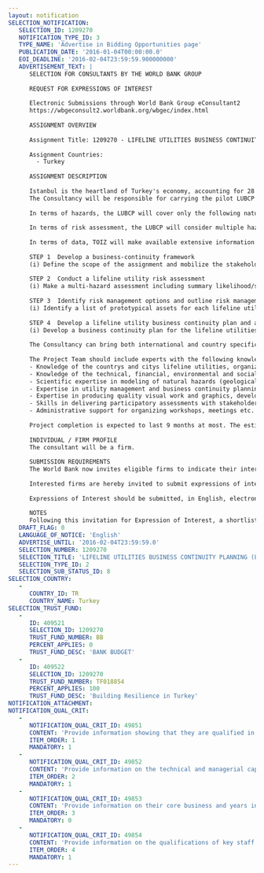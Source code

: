 ```yaml
---
layout: notification
SELECTION_NOTIFICATION: 
   SELECTION_ID: 1209270
   NOTIFICATION_TYPE_ID: 3
   TYPE_NAME: 'Advertise in Bidding Opportunities page'
   PUBLICATION_DATE: '2016-01-04T00:00:00.0'
   EOI_DEADLINE: '2016-02-04T23:59:59.900000000'
   ADVERTISEMENT_TEXT: |
      SELECTION FOR CONSULTANTS BY THE WORLD BANK GROUP
      
      REQUEST FOR EXPRESSIONS OF INTEREST
      
      Electronic Submissions through World Bank Group eConsultant2
      https://wbgeconsult2.worldbank.org/wbgec/index.html
      
      ASSIGNMENT OVERVIEW
      
      Assignment Title: 1209270 - LIFELINE UTILITIES BUSINESS CONTINUITY PLANNING (LUBCP)IN TUZLA, ISTANBUL
      
      Assignment Countries:
        - Turkey
      
      ASSIGNMENT DESCRIPTION
      
      Istanbul is the heartland of Turkey's economy, accounting for 28 % of the country's GDP, generating 38 % of the national industrial output and 44 % of its tax income and is the main import-export hub of the country. The Lifeline Utilities Business Continuity Planning (LUBCP) will carry a pilot study focusing on the lifeline utilities of Tuzla Organized Industrial Zone (TOIZ), including energy (electricity and natural gas), transport, water, waste water, drain water, and communication. The activity will also include a case study on one company located within the TOIZ to assess the cascading impact of basic service disruption on the supply-chain. The expected outputs are: (i) develop the first lifeline utility risk assessment and BCP for an OIZ management in Turkey, (ii) support ICI in promoting BCP among its numerous stakeholders, and (iii) develop a practical methodology and a best practice catalog that can be used by other OIZs.
      The Consultancy will be responsible for carrying the pilot LUBCP for the Istanbul Chamber of Industry. In order to achieve this, the Consultancy will manage the consultation process with stakeholders; facilitate discussions, organize and moderate workshops; collect data and conduct test and analyses; and, prepare draft and final documents for approval. 
      
      In terms of hazards, the LUBCP will cover only the following natural hazards: geological (earthquakes and landslides) and hydro meteorological (hail & storm, flood, extreme temperature, and sea level rise), including changes in normal patterns triggered by climate change. The LUBCP will use probabilistic hazard modeling for known hazards such as earthquake, flood, hail & storm, and susceptibility modeling for landslides and extreme temperature. Both current hazard profile and projections based on plausible hazard scenarios for 2050 and 2100 are expected in the scope of the Consultancy (RCP 4.5 and RCP 8.5 models will be used for climate change).
      
      In terms of risk assessment, the LUBCP will consider multiple hazards and will use exposure and vulnerability data at the extent available. The LUBCP will find the right balance between empiric judgment and scientific precision of findings, aiming an actionable product. The LUBCP will work at different scales using a system perspective and mapping and visualization will play an important role. For example, visualization of the topographic features and slope, the connections between the OIZ and the city utilities, and the impact of activities in the region and beyond are expected. In terms of risk management, the LUBCP will identify viable ex-ante and ex-post options, and consider how to connect explicit risk management strategies with the existing management process. 
      
      In terms of data, TOIZ will make available extensive information regarding the management and repair of its infrastructure. But construction plans for some of its infrastructure (communication, natural gas and water) is not available. The Consulting Firm can conduct a mix of analytical and physical (invasive) testing methods for these assets. Tuzla OIZ is also aware that some of the stress on its lifeline utilities may arise from their own practices (land use choices) as well as natural adverse events and is interested in learning more on findings and recommendations from that perspective.
      
      STEP 1  Develop a business-continuity framework 
      (i) Define the scope of the assignment and mobilize the stakeholders; (ii) Prepare a list of basic concepts & definitions for lifeline utilities business continuity planning and a classification/ranking methodology for the different sectors; (iii) Make a lifeline utility analysis for the OIZ including inventory of existing and planned assets, capacity and performance, visuals showing connections with the city, overview of existing legal framework and stakeholder mapping; (iv) Analyze the lifeline utility planning process and operational management lifecycle including decision-making process criteria, risk management indicators, etc.; and (v) Provide an overview of the supply-chain for the selected company and a map of flow, capacity, transport, etc.
      
      STEP 2  Conduct a lifeline utility risk assessment
      (i) Make a multi-hazard assessment including summary likelihood/severity tables; (ii) identify key vulnerability factors and review the existing adaptive capacity (structural and non-structural); (iii) Conduct a high-level risk assessment for functional disruption (physical damage) and operational performance (loss of competitiveness), including analytical and physical tests; (iv) conduct a SWOT (strengths, weaknesses, opportunities, threats) analysis for lifeline utility business continuity; and (v) assess the impact on the selected supply-chain including the cascading effects (estimation if needed).
      
      STEP 3  Identify risk management options and outline risk management strategies for lifeline utilities
      (i) Identify a list of prototypical assets for each lifeline utility (road, water storage tank, power distribution, etc.) and connect them with the most relevant hazards from the risk assessment; (ii) Identify clear risk management options (structural and non-structural) for these prototypes and a basis for comparison among options; and (iii) Provide an overview of various risk management strategies and approaches with a comparison of strategies based on various parameters.
      
      STEP 4  Develop a lifeline utility business continuity plan and an action plan for implementation
      (i) Develop a business continuity plan for the lifeline utilities with the OIZ management as the target audience; (ii) Develop an action plan and budget for its implementation (need for training, simulation exercise, periodic updates, etc.); and (iii) Develop a catalog of best practices for lifeline utilities based on the identified prototypes, showcasing national and international examples for risk management options and strategies.
      
      The Consultancy can bring both international and country specific experience and knowledge. The Consultancy Project team should include experts who have a solid understanding of Istanbuls city profile. The Consultancy team should have background information on potential stakeholders for LUBCP and should be able to combine country specific knowledge with international experience, especially with regards to the relevant legislation in the EU. This could be in the form of joint venture between international and national firms or simply through mixed teams.
      
      The Project Team should include experts with the following knowledge and skills:
      -	Knowledge of the countrys and citys lifeline utilities, organized industrial zones including strategies, stakeholders, assets and demand, 
      -	Knowledge of the technical, financial, environmental and social performance of OIZ and their lifeline utilities and how these are affected by various natural hazards, 
      -	Scientific expertise in modeling of natural hazards (geological and hydro meteorological, including climate change), their impacts and resilience, and in the appropriate use of data in decision-making, 
      -	Expertise in utility management and business continuity planning, preferably specifically related to lifeline utilities and organized industrial zones, 
      -	Expertise in producing quality visual work and graphics, develop and use GIS data and produce maps,
      -	Skills in delivering participatory assessments with stakeholders, 
      -	Administrative support for organizing workshops, meetings etc. 
      
      Project completion is expected to last 9 months at most. The estimated cost for this assignment is approximately 150,000 US$. 
      
      INDIVIDUAL / FIRM PROFILE
      The consultant will be a firm. 
      
      SUBMISSION REQUIREMENTS
      The World Bank now invites eligible firms to indicate their interest in providing the services.  Interested firms must provide information indicating that they are qualified to perform the services (brochures, description of similar assignments, experience in similar conditions, availability of appropriate skills among staff, etc. for firms; CV and cover letter for individuals).  Please note that the total size of all attachments should be less than 5MB.  Consultants may associate to enhance their qualifications.
      
      Interested firms are hereby invited to submit expressions of interest.
      
      Expressions of Interest should be submitted, in English, electronically through World Bank Group eTendering (https://wbgeconsult2.worldbank.org/wbgec/index.html)
      
      NOTES
      Following this invitation for Expression of Interest, a shortlist of qualified firms will be formally invited to submit proposals.  Shortlisting and selection will be subject to the availability of funding.
   DRAFT_FLAG: 0
   LANGUAGE_OF_NOTICE: 'English'
   ADVERTISE_UNTIL: '2016-02-04T23:59:59.0'
   SELECTION_NUMBER: 1209270
   SELECTION_TITLE: 'LIFELINE UTILITIES BUSINESS CONTINUITY PLANNING (LUBCP)IN TUZLA, ISTANBUL'
   SELECTION_TYPE_ID: 2
   SELECTION_SUB_STATUS_ID: 8
SELECTION_COUNTRY: 
   - 
      COUNTRY_ID: TR
      COUNTRY_NAME: Turkey
SELECTION_TRUST_FUND: 
   - 
      ID: 409521
      SELECTION_ID: 1209270
      TRUST_FUND_NUMBER: BB
      PERCENT_APPLIES: 0
      TRUST_FUND_DESC: 'BANK BUDGET'
   - 
      ID: 409522
      SELECTION_ID: 1209270
      TRUST_FUND_NUMBER: TF018854
      PERCENT_APPLIES: 100
      TRUST_FUND_DESC: 'Building Resilience in Turkey'
NOTIFICATION_ATTACHMENT: 
NOTIFICATION_QUAL_CRIT: 
   - 
      NOTIFICATION_QUAL_CRIT_ID: 49851
      CONTENT: 'Provide information showing that they are qualified in the field of the assignment.'
      ITEM_ORDER: 1
      MANDATORY: 1
   - 
      NOTIFICATION_QUAL_CRIT_ID: 49852
      CONTENT: 'Provide information on the technical and managerial capabilities of the firm.'
      ITEM_ORDER: 2
      MANDATORY: 1
   - 
      NOTIFICATION_QUAL_CRIT_ID: 49853
      CONTENT: 'Provide information on their core business and years in business.'
      ITEM_ORDER: 3
      MANDATORY: 0
   - 
      NOTIFICATION_QUAL_CRIT_ID: 49854
      CONTENT: 'Provide information on the qualifications of key staff.'
      ITEM_ORDER: 4
      MANDATORY: 1
---
```

